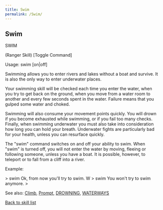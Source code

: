 ```yaml
---
title: Swim
permalink: /Swim/
---
```


## Swim

SWIM

(Ranger Skill) \[Toggle Command\]

Usage: swim \[on\|off\]

Swimming allows you to enter rivers and lakes without a boat and
survive. It is also the only way to enter underwater places.

Your swimming skill will be checked each time you enter the water, when
you try to get back on the ground, when you move from a water room to
another and every few seconds spent in the water. Failure means that you
gulped some water and choked.

Swimming will also consume your movement points quickly. You will drown
if you become exhausted while swimming, or if you fail too many checks.
Finally, when swimming underwater you must also take into consideration
how long you can hold your breath. Underwater fights are particularly
bad for your health, unless you can resurface quickly.

The "swim" command switches on and off your ability to swim. When "swim"
is turned off, you will not enter the water by moving, fleeing or
following someone, unless you have a boat. It is possible, however, to
teleport or to fall from a cliff into a river.

Example:

\> swim Ok, from now you'll try to swim. W \> swim You won't try to swim
anymore. \>

See also: [Climb](Climb "wikilink"), [Prompt](Prompt "wikilink"),
[DROWNING](DROWNING "wikilink"), [WATERWAYS](WATERWAYS "wikilink")

[Back to skill list](Skill "wikilink")